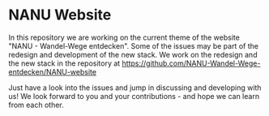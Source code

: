 # NANU Website

In this repository we are working on the current theme of the website "NANU - Wandel-Wege entdecken". Some of the issues may be part of the redesign and development of the new stack. We work on the redesign and the new stack in the repository at https://github.com/NANU-Wandel-Wege-entdecken/NANU-website

Just have a look into the issues and jump in discussing and developing with us! We look forward to you and your contributions - and hope we can learn from each other.
